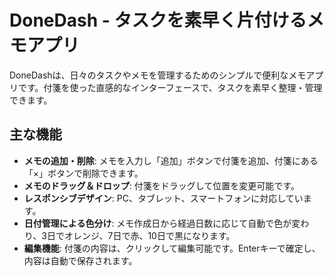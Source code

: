 # DoneDash - タスクを素早く片付けるメモアプリ

DoneDashは、日々のタスクやメモを管理するためのシンプルで便利なメモアプリです。付箋を使った直感的なインターフェースで、タスクを素早く整理・管理できます。

## 主な機能

- **メモの追加・削除**: メモを入力し「追加」ボタンで付箋を追加、付箋にある「×」ボタンで削除できます。
- **メモのドラッグ＆ドロップ**: 付箋をドラッグして位置を変更可能です。
- **レスポンシブデザイン**: PC、タブレット、スマートフォンに対応しています。
- **日付管理による色分け**: メモ作成日から経過日数に応じて自動で色が変わり、3日でオレンジ、7日で赤、10日で黒になります。
- **編集機能**: 付箋の内容は、クリックして編集可能です。Enterキーで確定し、内容は自動で保存されます。
